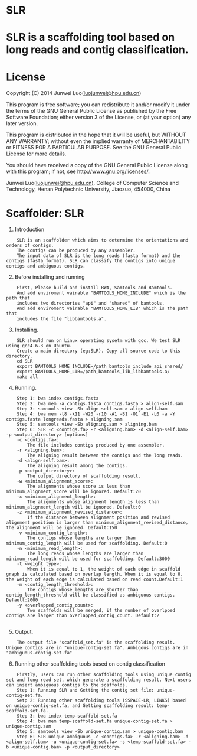 # SLR
SLR is a scaffolding tool based on long reads and contig classification.
=========
License
=========

Copyright (C) 2014 Junwei Luo(luojunwei@hpu.edu.cn)

This program is free software; you can redistribute it and/or
modify it under the terms of the GNU General Public License
as published by the Free Software Foundation; either version 3
of the License, or (at your option) any later version.

This program is distributed in the hope that it will be useful,
but WITHOUT ANY WARRANTY; without even the implied warranty of
MERCHANTABILITY or FITNESS FOR A PARTICULAR PURPOSE.  See the
GNU General Public License for more details.

You should have received a copy of the GNU General Public License
along with this program; if not, see <http://www.gnu.org/licenses/>.

Junwei Luo(luojunwei@hpu.edu.cn),
College of Computer Science and Technology,
Henan Polytechnic University,
Jiaozuo,
454000,
China


Scaffolder: SLR
=================

1) Introduction
```
    SLR is an scaffolder which aims to determine the orientations and orders of contigs. 
    The contigs can be produced by any assembler.
    The input data of SLR is the long reads (fasta format) and the contigs (fasta format). SLR can classify the contigs into unique contigs and ambiguous contigs.
```
2) Before installing and running
```
    First, Please build and install BWA, Samtools and Bamtools. 
    And add enviroment vairable "BAMTOOLS_HOME_INCLUDE" which is the path that 
    includes two directories "api" and "shared" of bamtools.
    And add enviroment vairable "BAMTOOLS_HOME_LIB" which is the path that 
    includes the file "libbamtools.a".
```
3) Installing.
```
    SLR should run on Linux operating sysetm with gcc. We test SLR using gcc4.6.3 on Ubuntu.
    Create a main directory (eg:SLR). Copy all source code to this directory.
	cd SLR
	export BAMTOOLS_HOME_INCLUDE=/path_bamtools_include_api_shared/
	export BAMTOOLS_HOME_LIB=/path_bamtools_lib_libbamtools.a/
	make all
```
4) Running.
```
    Step 1: bwa index contigs.fasta
    Step 2: bwa mem -a contigs.fasta contigs.fasta > align-self.sam
    Step 3: samtools view -Sb align-self.sam > align-self.bam
    Step 4: bwa mem -t8 -k11 -W20 -r10 -A1 -B1 -O1 -E1 -L0 -a -Y contigs.fasta longreads.fasta > aligning.sam
    Step 5: samtools view -Sb aligning.sam > aligning.bam
    Step 6: SLR -c <contigs.fa> -r <aligning.bam> -d <align-self.bam> -p <output_directory> [options]
	-c <contigs.fa>: 
	    The file includes contigs produced by one assembler.
	-r <aligning.bam>:
	    The aligning result between the contigs and the long reads.
	-d <align-self.bam>:
	    The aligning result among the contigs.
	-p <output_directory>:
	    The output directory of scaffolding result.
	-w <minimum_alignment_score>: 
	    The alignments whose score is less than minimum_alignment_score will be ignored. Default:20
	-x <minimum_alignment_length>: 
	    The alignments whose alignment length is less than minimum_alignment_length will be ignored. Default:0
	-z <minimum_alignment_revised_distance>: 
	    If the distance between alignment position and revised alignment position is larger than minimum_alignment_revised_distance, the alignment will be ignored. Default:150
	-v <minimum_contig_length>: 
	    The contigs whose lengths are larger than minimum_contig_length will be used for scaffolding. Default:0
	-n <minimum_read_length>: 
	    The long reads whose lengths are larger than minimum_read_length will be used for scaffolding. Default:3000
	-t <weight type>: 
	    When it is equal to 1, the weight of each edge in scaffold graph is calculated based on overlap length. When it is equal to 0, the weight of each edge is calculated based on read count.Default:1
	-m <contig_length_threshold>: 
	    The contigs whose lengths are shorter than contig_length_threshold will be classified as ambiguous contigs. Default:2000
	-y <overlapped_contig_count>: 
	    Two scaffolds will be merged, if the number of overlpped contigs are larger than overlapped_contig_count. Default:2
	
```
5) Output.
```
    The output file "scaffold_set.fa" is the scaffolding result. Unique contigs are in "unique-contig-set.fa". Ambigous contigs are in "ambiguous-contig-set.fa"
```
6) Running other scaffolding tools based on contig classification
```
    Firstly, users can run other scaffolding tools using unique contig set and long read set, which generate a scaffolding result. Next users can insert ambiguous contigs to the scaffolds.
    Step 1: Running SLR and Getting the contig set file: unique-contig-set.fa.
    Setp 2: Running other scaffolding tools (SSPACE-LR, LINKS) based on unique-contig-set.fa, and Getting scaffolding result: temp-scaffold-set.fa.
    Step 3: bwa index temp-scaffold-set.fa
    Step 4: bwa mem temp-scaffold-set.fa unique-contig-set.fa > unique-contig.sam
    Step 5: samtools view -Sb unique-contig.sam > unique-contig.bam
    Step 6: SLR-unique-ambiguous -c <contigs.fa> -r <aligning.bam> -d <align-self.bam> -u <unique-contig-set.fa> -s <temp-scaffold-set.fa> -b <unique-contig.bam> -p <output_directory> 

